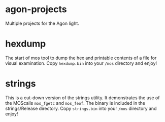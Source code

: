 # agon-projects
Multiple projects for the Agon light.

# hexdump
The start of mos tool to dump the hex and printable contents of a file for visual examination. Copy `hexdump.bin`
into your `/mos` directory and enjoy!

# strings
This is a cut-down version of the strings utility. It demonstrates the use of the MOScalls `mos_fgetc` and `mos_feof`.
The binary is included in the strings/Release directory. Copy `strings.bin` into your `/mos` directory and enjoy!
